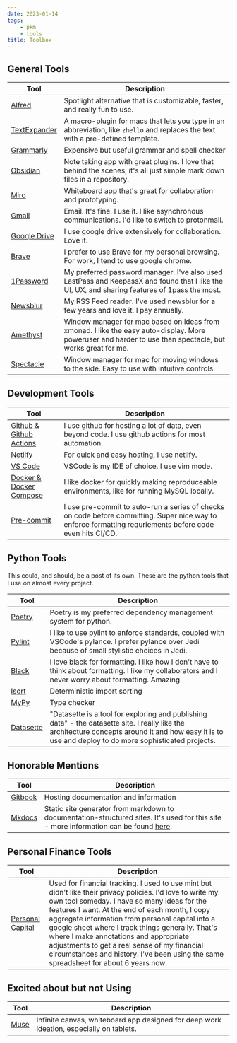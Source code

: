 ```yaml
---
date: 2023-01-14
tags:
    - pkm
    - tools
title: Toolbox
---
```

## General Tools

| Tool                                       | Description                                                                                                                     |
| ------------------------------------------ | ------------------------------------------------------------------------------------------------------------------------------- |
| [Alfred](https://www.alfredapp.com/)       | Spotlight alternative that is customizable, faster, and really fun to use.                                                      |
| [TextExpander](https://textexpander.com/)  | A macro-plugin for macs that lets you type in an abbreviation, like `zhello` and replaces the text with a pre-defined template. |
| [Grammarly](https://www.grammarly.com/)    | Expensive but useful grammar and spell checker                                                                                  |
| [Obsidian](https://www.spectacleapp.com/)  | Note taking app with great plugins. I love that behind the scenes, it's all just simple mark down files in a repository.        |
| [Miro](https://miro.com/)                  | Whiteboard app that's great for collaboration and prototyping.                                                                  |
| [Gmail](https://gmail.com)                 | Email. It's fine. I use it. I like asynchronous communications. I'd like to switch to protonmail.                               |
| [Google Drive](https://drive.google.com/)  | I use google drive extensively for collaboration. Love it.                                                                      |
| [Brave](https://brave.com/)                | I prefer to use Brave for my personal browsing. For work, I tend to use google chrome.                                          |
| [1Password](https://1password.com/)                                           | My preferred password manager. I've also used LastPass and KeepassX and found that I like the UI, UX, and sharing features of 1pass the most.                                                                                                                                |
| [Newsblur](https://newsblur.com/)          | My RSS Feed reader. I've used newsblur for a few years and love it. I pay annually.                                             |
| [Amethyst](https://ianyh.com/amethyst/) | Window manager for mac based on ideas from xmonad. I like the easy auto-display. More poweruser and harder to use than spectacle, but works great for me. | 
| [Spectacle](https://www.spectacleapp.com/) | Window manager for mac for moving windows to the side. Easy to use with intuitive controls.

## Development Tools

| Tool                                                | Description                                                                                                                                               |
| --------------------------------------------------- | --------------------------------------------------------------------------------------------------------------------------------------------------------- |
| [Github & Github Actions](https://github.com/)      | I use github for hosting a lot of data, even beyond code. I use github actions for most automation.                                                       |
| [Netlify](https://www.netlify.com/)                 | For quick and easy hosting, I use netlify.                                                                                                                |
| [VS Code ](https://code.visualstudio.com/)          | VSCode is my IDE of choice. I use vim mode.                                                                                                               |
| [Docker & Docker Compose ](https://www.docker.com/) | I like docker for quickly making reproduceable environments, like for running MySQL locally.                                                              |
| [Pre-commit](https://pre-commit.com/)               | I use pre-commit to auto-run a series of checks on code before committing. Super nice way to enforce formatting requriements before code even hits CI/CD. |

## Python Tools

This could, and should, be a post of its own.
These are the python tools that I use on almost every project.

| Tool                                     | Description                                                                                                                                          |
| ---------------------------------------- | ---------------------------------------------------------------------------------------------------------------------------------------------------- |
| [Poetry](https://python-poetry.org/)     | Poetry is my preferred dependency management system for python.                                                                                      |
| [Pylint](https://pylint.org/)            | I like to use pylint to enforce standards, coupled with VSCode's pylance. I prefer pylance over Jedi because of small stylistic choices in Jedi.     |
| [Black](https://github.com/psf/black)    | I love black for formatting. I like how I don't have to think about formatting. I like my collaborators and I never worry about formatting. Amazing. |
| [Isort](https://pypi.org/project/isort/) | Deterministic import sorting                                                                                                                         |
| [MyPy](http://mypy-lang.org/)            | Type checker                                                                                                                                         |
| [Datasette](https://datasette.io/)            | "Datasette is a tool for exploring and publishing data" - the datasette site. I really like the architecture concepts around it and how easy it is to use and deploy to do more sophisticated projects.                                                                                                                                         |

## Honorable Mentions

| Tool   | Description                                                                                                                                          |
| ------ | ---------------------------------------------------------------------------------------------------------------------------------------------------- |
| [Gitbook](https://www.gitbook.com/) | Hosting documentation and information                                                                                      |
| [Mkdocs](https://www.mkdocs.org/) | Static site generator from markdown to documentation-structured sites. It's used for this site - more information can be found [here](https://notes.alexledger.net/building%20with%20mkdocs/).                                                                                   | |

## Personal Finance Tools

| Tool   | Description                                                                                                                                          |
| ------ | ---------------------------------------------------------------------------------------------------------------------------------------------------- |
| [Personal Capital](https://www.personalcapital.com/) | Used for financial tracking. I used to use mint but didn't like their privacy policies. I'd love to write my own tool someday. I have so many ideas for the features I want. At the end of each month, I copy aggregate information from personal capital into a google sheet where I track things generally. That's where I make annotations and appropriate adjustments to get a real sense of my financial circumstances and history. I've been using the same spreadsheet for about 6 years now.                                                                                    |

## Excited about but not Using

| Tool   | Description                                                                                                                                          |
| ------ | --- |
| [Muse](https://museapp.com/) | Infinite canvas, whiteboard app designed for deep work ideation, especially on tablets. |
